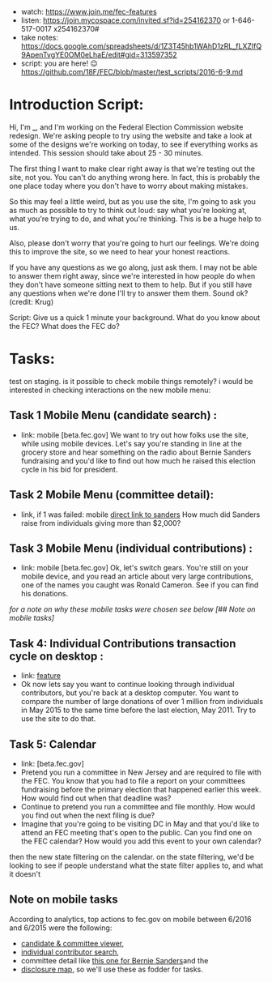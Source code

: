 - watch: <https://www.join.me/fec-features>
- listen: <https://join.mycospace.com/invited.sf?id=254162370> or 1-646-517-0017 x254162370#
- take notes: <https://docs.google.com/spreadsheets/d/1Z3T45hb1WAhD1zRL_fLXZlfQ9ApenTvgYE0OM0eLhaE/edit#gid=313597352>
- script: you are here! :wink: <https://github.com/18F/FEC/blob/master/test_scripts/2016-6-9.md>

# Introduction Script:

Hi, I'm **_**, and I'm working on the Federal Election Commission website redesign. We're asking people to try using the website and take a look at some of the designs we're working on today, to see if everything works as intended. This session should take about 25 - 30 minutes.

The first thing I want to make clear right away is that we're testing out the site, not you. You can't do anything wrong here. In fact, this is probably the one place today where you don't have to worry about making mistakes.

So this may feel a little weird, but as you use the site, I'm going to ask you as much as possible to try to think out loud: say what you're looking at, what you're trying to do, and what you're thinking. This is be a huge help to us.

Also, please don't worry that you're going to hurt our feelings. We're doing this to improve the site, so we need to hear your honest reactions.

If you have any questions as we go along, just ask them. I may not be able to answer them right away, since we're interested in how people do when they don't have someone sitting next to them to help. But if you still have any questions when we're done I'll try to answer them them. Sound ok? (credit: Krug)

Script: Give us a quick 1 minute your background. What do you know about the FEC? What does the FEC do?

# Tasks:

test on staging. is it possible to check mobile things remotely? i would be interested in checking interactions on the new mobile menu:

## Task 1 Mobile Menu (candidate search) :

- link: mobile [beta.fec.gov] We want to try out how folks use the site, while using mobile devices. Let's say you're standing in line at the grocery store and hear something on the radio about Bernie Sanders fundraising and you'd like to find out how much he raised this election cycle in his bid for president.

## Task 2 Mobile Menu (committee detail):

- link, if 1 was failed: mobile [direct link to sanders](https://beta.fec.gov/data/candidate/P60007168/) How much did Sanders raise from individuals giving more than $2,000?

## Task 3 Mobile Menu (individual contributions) :

- link: mobile [beta.fec.gov] Ok, let's switch gears. You're still on your mobile device, and you read an article about very large contributions, one of the names you caught was Ronald Cameron. See if you can find his donations.

_for a note on why these mobile tasks were chosen see below [## Note on mobile tasks]_

## Task 4: Individual Contributions transaction cycle on desktop :

- link: [feature](https://fec-feature-proxy.18f.gov/data/receipts/?transaction_period=2016&min_date=01-01-2015&max_date=12-31-2016)
- Ok now lets say you want to continue looking through individual contributors, but you're back at a desktop computer. You want to compare the number of large donations of over 1 million from individuals in May 2015 to the same time before the last election, May 2011\. Try to use the site to do that.

## Task 5: Calendar

- link: [beta.fec.gov]
- Pretend you run a committee in New Jersey and are required to file with the FEC. You know that you had to file a report on your committees fundraising before the primary election that happened earlier this week. How would find out when that deadline was?
- Continue to pretend you run a committee and file monthly. How would you find out when the next filing is due?
- Imagine that you're going to be visiting DC in May and that you'd like to attend an FEC meeting that's open to the public. Can you find one on the FEC calendar? How would you add this event to your own calendar?

then the new state filtering on the calendar. on the state filtering, we'd be looking to see if people understand what the state filter applies to, and what it doesn't

## Note on mobile tasks

According to analytics, top actions to fec.gov on mobile between 6/2016 and 6/2015 were the following:

- [candidate & committee viewer](http://www.fec.gov/finance/disclosure/candcmte_info.shtml),
- [individual contributor search](http://www.fec.gov/finance/disclosure/norindsea.shtml),
- committee detail like [this one for Bernie Sanders](http://www.fec.gov/fecviewer/CandidateCommitteeDetail.do?tabIndex=1&candidateCommitteeId=S4VT00033)and the
- [disclosure map](http://www.fec.gov/disclosurep/pnational.do), so we'll use these as fodder for tasks.

